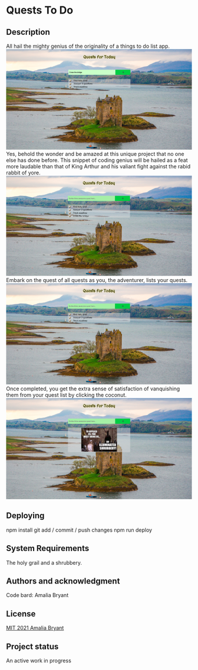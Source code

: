 # Quests To Do

## Description

All hail the mighty genius of the originality of a things to do list app.
![Observe the stunning result of code that allows valiant knights such as yourself to enter your own quest](./assets/enterQuest.png)
Yes, behold the wonder and be amazed at this unique project that no one else has done before. This snippet of coding genius will be hailed as a feat more laudable than that of King Arthur and his valiant fight against the rabid rabbit of yore.
![Magical mini minions scribe your quest at the end of your list of glorious quests](./assets/seeYourQuestBelow.png)
Embark on the quest of all quests as you, the adventurer, lists your quests.
![A bard will sing your praises... at least the one in your head... as you indicate each quest completed.](./assets/removeCompletedQuests.png)
Once completed, you get the extra sense of satisfaction of vanquishing them from your quest list by clicking the coconut.
![Your quests are completed... or are they?](./assets/questsCompleted.png)

## Deploying

npm install
git add / commit / push changes
npm run deploy

## System Requirements

The holy grail and a shrubbery.

## Authors and acknowledgment

Code bard: Amalia Bryant

## License

[MIT 2021 Amalia Bryant](https://choosealicense.com/licenses/mit/)

## Project status

An active work in progress
